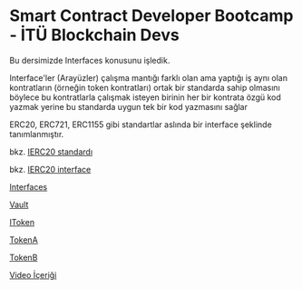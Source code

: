 # Smart Contract Developer Bootcamp - İTÜ Blockchain Devs

Bu dersimizde Interfaces konusunu işledik.

Interface'ler (Arayüzler) çalışma mantığı farklı olan ama yaptığı iş aynı olan kontratların (örneğin token kontratları) ortak bir standarda sahip olmasını böylece bu kontratlarla çalışmak isteyen birinin her bir kontrata özgü kod yazmak yerine bu standarda uygun tek bir kod yazmasını sağlar

ERC20, ERC721, ERC1155 gibi standartlar aslında bir interface şeklinde tanımlanmıştır.

bkz. [IERC20 standardı](https://eips.ethereum.org/EIPS/eip-20)

bkz. [IERC20 interface](https://github.com/OpenZeppelin/openzeppelin-contracts/blob/master/contracts/token/ERC20/IERC20.sol)


[Interfaces](./Interfaces.sol)

[Vault](./Vault.sol)

[IToken](./IToken.sol)

[TokenA](./TokenA.sol)

[TokenB](./TokenB.sol)

[Video İçeriği](https://www.youtube.com/watch?v=QZDvZD-lczM&list=PLby2HXktGwN4Cof_6a8YwlMrboX8-hs73&index=16)